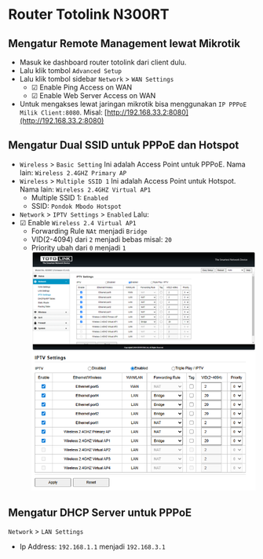 # Router Totolink N300RT

## Mengatur Remote Management lewat Mikrotik

- Masuk ke dashboard router totolink dari client dulu.
- Lalu klik tombol `Advanced Setup`
- Lalu klik tombol sidebar `Network` > `WAN Settings`
  - ☑ Enable Ping Access on WAN
  - ☑ Enable Web Server Access on WAN
- Untuk mengakses lewat jaringan mikrotik bisa menggunakan `IP PPPoE Milik Client:8080`. Misal: [http://192.168.33.2:8080](http://192.168.33.2:8080)

## Mengatur Dual SSID untuk PPPoE dan Hotspot

- `Wireless` > `Basic Setting`
  Ini adalah Access Point untuk PPPoE. Nama lain: `Wireless 2.4GHZ Primary AP`
- `Wireless` > `Multiple SSID 1`
  Ini adalah Access Point untuk Hotspot. Nama lain: `Wireless 2.4GHZ Virtual AP1`
  - Multiple SSID 1: `Enabled`
  - SSID: `Pondok Mbodo Hotspot`
- `Network` > `IPTV Settings` > `Enabled`
Lalu: 
- ☑ Enable `Wireless 2.4 Virtual AP1`
	- Forwarding Rule `NAt` menjadi `Bridge`
	- VID(2-4094) dari `2` menjadi bebas misal: `20`
	- Priority ubah dari `0` menjadi `1`
  ![iptv-totolink-v3.4.0](attachments/iptv-totolink-v3.4.0.png)
![Setting IPTV v2](attachments/01-router-totolink-n300rt-setting-iptv-v2.png)
## Mengatur DHCP Server untuk PPPoE
`Network` > `LAN Settings`
- Ip Address: `192.168.1.1` menjadi `192.168.3.1`